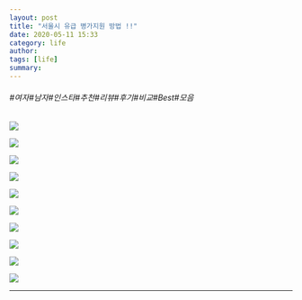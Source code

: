 ```yaml
---
layout: post
title: "서울시 유급 병가지원 방법 !!"
date: 2020-05-11 15:33
category: life
author: 
tags: [life]
summary: 
---
```


###### #여자#남자#인스타#추천#리뷰#후기#비교#Best#모음

  
![](https://img1.daumcdn.net/thumb/R720x0/?fname=https%3A%2F%2Ft1.daumcdn.net%2Fliveboard%2Fppss%2F9cde6acd2a4d4be7a2ffd884890ebc9e.jpg)

![](https://img1.daumcdn.net/thumb/R720x0/?fname=https%3A%2F%2Ft1.daumcdn.net%2Fliveboard%2Fppss%2Fc81032942af1433a9df76ead10ccecd2.jpg)

![](https://img1.daumcdn.net/thumb/R720x0/?fname=https%3A%2F%2Ft1.daumcdn.net%2Fliveboard%2Fppss%2F90d32a842f7247f1972d97526ddf287a.jpg)

![](https://img1.daumcdn.net/thumb/R720x0/?fname=https%3A%2F%2Ft1.daumcdn.net%2Fliveboard%2Fppss%2F3ad307b6c37f4571aa0ee2e836a6e4a0.jpg)

![](https://img1.daumcdn.net/thumb/R720x0/?fname=https%3A%2F%2Ft1.daumcdn.net%2Fliveboard%2Fppss%2Ffdc63bf957374ee2ba1830e03ef6262b.jpg)

![](https://img1.daumcdn.net/thumb/R720x0/?fname=https%3A%2F%2Ft1.daumcdn.net%2Fliveboard%2Fppss%2F427f6a4c97944926adfb3413adf843a3.jpg)

![](https://img1.daumcdn.net/thumb/R720x0/?fname=https%3A%2F%2Ft1.daumcdn.net%2Fliveboard%2Fppss%2F35572f91551e4e0e96ac952779ca0a07.jpg)

![](https://img1.daumcdn.net/thumb/R720x0/?fname=https%3A%2F%2Ft1.daumcdn.net%2Fliveboard%2Fppss%2F436f885a03dd441ca2e04755e9fcd088.jpg)

![](https://img1.daumcdn.net/thumb/R720x0/?fname=https%3A%2F%2Ft1.daumcdn.net%2Fliveboard%2Fppss%2F77500d317a614f9b9524c62fdeea36c1.jpg)

![](https://img1.daumcdn.net/thumb/R720x0/?fname=https%3A%2F%2Ft1.daumcdn.net%2Fliveboard%2Fppss%2Ff5a65efd2b3f493c9a80f29a52b895f5.jpg)

----------
